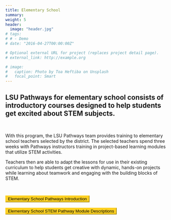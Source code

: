 ```yaml
---
title: Elementary School
summary: 
weight: 5
header: 
  image: "header.jpg"
# tags:
# # - Demo
# date: "2016-04-27T00:00:00Z"

# Optional external URL for project (replaces project detail page).
# external_link: http://example.org

# image:
#   caption: Photo by Toa Heftiba on Unsplash
#   focal_point: Smart
---
```


## LSU Pathways for elementary school consists of introductory courses designed to help students get excited about STEM subjects. 
<br>

With this program, the LSU Pathways team provides training to elementary school teachers selected by the district. The selected teachers spend three weeks with Pathways instructors training in project-based learning modules that utilize STEM activities. 
<br> 

 Teachers then are able to adapt the lessons for use in their existing curriculum to help students get creative with dynamic, hands-on projects while learning about teamwork and engaging with the building blocks of STEM.
 
<br>

<a href="Elementary School Cohort Brochure.pdf" target="_blank"> <button style= "background-color:#fdd023; border-color: #fdd023"> Elementary School Pathways Introduction </button></a>
<br></br>
<a href="summer 2022 PATHWAY.pdf" target ="_blank"><button style= "background-color:#fdd023; border-color: #fdd023"> Elementary School STEM Pathway Module Descriptions </button></a>
